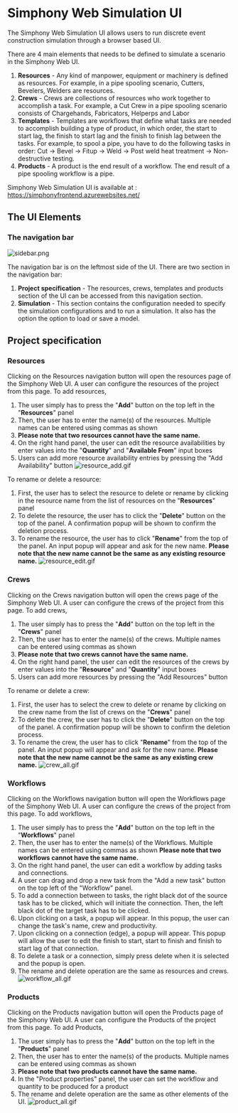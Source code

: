 # Simphony Web Simulation UI

The Simphony Web Simulation UI allows users to run discrete event construction simulation
through a browser based UI.

There are 4 main elements that needs to be defined to simulate a scenario in the Simphony Web UI.

1. **Resources** - Any kind of manpower, equipment or machinery is defined as resources. For example, in a pipe spooling scenario, Cutters, Bevelers, Welders are resources.
2. **Crews** - Crews are collections of resources who work together to accomplish a task. For example, a Cut Crew in a pipe spooling scenario consists of Chargehands, Fabricators, Helperps and Labor
3. **Templates** - Templates are workflows that define what tasks are needed to accomplish building a type of product, in which order, the start to start lag, the finish to start lag and the finish to finish lag between the tasks.
For example, to spool a pipe, you have to do the following tasks in order: Cut -> Bevel -> Fitup -> Weld -> Post weld heat treatment -> Non-destructive testing.
4. **Products** - A product is the end result of a workflow. The end result of a pipe spooling workflow is a pipe.

Simphony Web Simulation UI is available at : https://simphonyfrontend.azurewebsites.net/

## The UI Elements

### The navigation bar
![sidebar.png](sidebar.png)

The navigation bar is on the leftmost side of the UI. There are two section in the navigation bar:

1. **Project specification** - The resources, crews, templates and products section of the UI can be accessed from this navigation section.
2. **Simulation** - This section contains the configuration needed to specify the simulation configurations and to run a simulation. It also has the option the option to load or save a model.

## Project specification

### Resources 
Clicking on the Resources navigation button will open the resources page of the Simphony Web UI. A user can configure
the resources of the project from this page.
To add resources, 
1. The user simply has to press the "**Add**" button on the top left in the "**Resources**" panel
2. Then, the user has to enter the name(s) of the resources. Multiple names can be entered using commas as shown
3. **Please note that two resources cannot have the same name.**
3. On the right hand panel, the user can edit the resource availabilities by enter values into the "**Quantity**" and "**Available From**" input boxes
4. Users can add more resource availability entries by pressing the "Add Availability" button
![resource_add.gif](resource_add.gif)

To rename or delete a resource:
1. First, the user has to select the resource to delete or rename by clicking in the resource name from the list of resources on the "**Resources**" panel
2. To delete the resource, the user has to click the "**Delete**" button on the top of the panel. A confirmation popup will be shown to confirm the deletion process.
3. To rename the resource, the user has to click "**Rename**" from the top of the panel. An input popup will appear and ask for the new name. 
**Please note that the new name cannot be the same as any existing resource name.**
![resource_edit.gif](resource_edit.gif)


### Crews
Clicking on the Crews navigation button will open the crews page of the Simphony Web UI. A user can configure
the crews of the project from this page.
To add crews,
1. The user simply has to press the "**Add**" button on the top left in the "**Crews**" panel
2. Then, the user has to enter the name(s) of the crews. Multiple names can be entered using commas as shown
3. **Please note that two crews cannot have the same name.**
3. On the right hand panel, the user can edit the resources of the crews by enter values into the "**Resource**" and "**Quantity**" input boxes
4. Users can add more resources by pressing the "Add Resources" button

To rename or delete a crew:
1. First, the user has to select the crew to delete or rename by clicking on the crew name from the list of crews on the "**Crews**" panel
2. To delete the crew, the user has to click the "**Delete**" button on the top of the panel. A confirmation popup will be shown to confirm the deletion process.
3. To rename the crew, the user has to click "**Rename**" from the top of the panel. An input popup will appear and ask for the new name.
   **Please note that the new name cannot be the same as any existing crew name.**
![crew_all.gif](crew_all.gif)

### Workflows
Clicking on the Workflows navigation button will open the Workflows page of the Simphony Web UI. A user can configure
the crews of the project from this page.
To add workflows,
1. The user simply has to press the "**Add**" button on the top left in the "**Workflows**" panel
2. Then, the user has to enter the name(s) of the Workflows. Multiple names can be entered using commas as shown
**Please note that two workflows cannot have the same name.**
3. On the right hand panel, the user can edit a workflow by adding tasks and connections.
4. A user can drag and drop a new task from the "Add a new task" button on the top left of the "Workflow" panel.
5. To add a connection between to tasks, the right black dot of the source task has to be clicked, which will initiate the connection.
Then, the left black dot of the target task has to be clicked.
4. Upon clicking on a task, a popup will appear. In this popup, the user can change the task's name, crew and productivity.
5. Upon clicking on a connection (edge), a popup will appear. 
This popup will allow the user to edit the finish to start, start to finish and finish to start lag of that connection.
6. To delete a task or a connection, simply press delete when it is selected and the popup is open.
6. The rename and delete operation are the same as resources and crews.
![workflow_all.gif](workflow_all.gif)

### Products
Clicking on the Products navigation button will open the Products page of the Simphony Web UI. A user can configure
the Products of the project from this page.
To add Products,
1. The user simply has to press the "**Add**" button on the top left in the "**Products**" panel
2. Then, the user has to enter the name(s) of the products. Multiple names can be entered using commas as shown
3. **Please note that two products cannot have the same name.**
4. In the "Product properties" panel, the user can set the workflow and quantity to be produced for a product
5. The rename and delete operation are the same as other elements of the UI.
![product_all.gif](product_all.gif)
